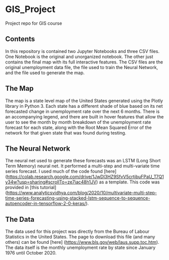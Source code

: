 # GIS_Project
Project repo for GIS course

## Contents
In this repository is contained two Jupyter Notebooks and three CSV files. One Notebook is the original and unorganized notebook. The other just contains the final map with its full interactive features.
The CSV files are the original unemployment data file, the file used to train the Neural Network, and the file used to generate the map.

## The Map
The map is a state level map of the United States generated using the Plotly library in Python 3. Each state has a different shade of blue based on its net forecasted change in unemployment rate over the next 6 months. There is an accompanying legend, and there are built in hover features that allow the user to see the month by month breakdown of the unemployment rate forecast for each state, along with the Root Mean Squared Error of the network for that given state that was found during testing.

## The Neural Network
The neural net used to generate these forecasts was an LSTM (Long Short Term Memory) neural net. It performed a multi-step and multi-variate time series forecast. I used much of the code found [here] (https://colab.research.google.com/drive/1JwDl3HZ9SfvV5crtjbuFPaU_T7Q1y34w?usp=sharing#scrollTo=ze7iac48h1JV) as a template. This code was provided in [this tutorial] (https://www.analyticsvidhya.com/blog/2020/10/multivariate-multi-step-time-series-forecasting-using-stacked-lstm-sequence-to-sequence-autoencoder-in-tensorflow-2-0-keras/).

## The Data
The data used for this project was directly from the Bureau of Labour Statistics in the United States. The page to download this file (and many others) can be found [here] (https://www.bls.gov/web/laus.supp.toc.htm). The data itself is the monthly unemployment rate by state since January 1976 until October 2020.
